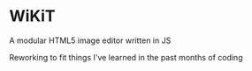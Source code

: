 # WiKiT
A modular HTML5 image editor written in JS

Reworking to fit things I've learned in the past months of coding